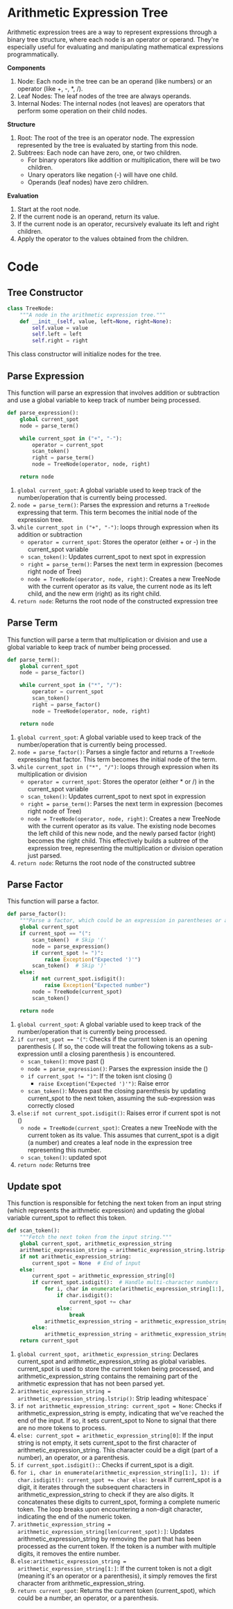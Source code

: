 # Arithmetic Expression Tree

Arithmetic expression trees are a way to represent expressions through a binary tree structure, where each node is an operator or operand. They're especially useful for evaluating and manipulating mathematical expressions programmatically.

**Components**
1. Node: Each node in the tree can be an operand (like numbers) or an operator (like +, -, *, /).
2. Leaf Nodes: The leaf nodes of the tree are always operands.
3. Internal Nodes: The internal nodes (not leaves) are operators that perform some operation on their child nodes.

**Structure**

1. Root: The root of the tree is an operator node. The expression represented by the tree is evaluated by starting from this node.
2. Subtrees: Each node can have zero, one, or two children. 
    - For binary operators like addition or multiplication, there will be two children. 
    - Unary operators like negation (-) will have one child. 
    - Operands (leaf nodes) have zero children.

**Evaluation**

1. Start at the root node.
2. If the current node is an operand, return its value.
3. If the current node is an operator, recursively evaluate its left and right children.
4. Apply the operator to the values obtained from the children.


# Code

## Tree Constructor

```python
class TreeNode:
    """A node in the arithmetic expression tree."""
    def __init__(self, value, left=None, right=None):
        self.value = value
        self.left = left
        self.right = right
```

This class constructor will initialize nodes for the tree.

## Parse Expression

This function will parse an expression that involves addition or subtraction and use a global variable to keep track of number being processed. 

```python
def parse_expression():
    global current_spot
    node = parse_term()

    while current_spot in ("+", "-"): 
        operator = current_spot
        scan_token()
        right = parse_term()
        node = TreeNode(operator, node, right)

    return node
```



1. `global current_spot`: A global variable used to keep track of the number/operation that is currently being processed.
2. `node = parse_term()`: Parses the expression and returns a `TreeNode` expressing that term. This term becomes the initial node of the expression tree.
3. `while current_spot in ("+", "-")`: loops through expression when its addition or subtraction
    - `operator = current_spot`: Stores the operator (either + or -) in the current_spot variable
    - `scan_token()`: Updates current_spot to next spot in expression
    - `right = parse_term()`: Parses the next term in expression (becomes right node of Tree)
    - `node = TreeNode(operator, node, right)`: Creates a new TreeNode with the current operator as its value, the current node as its left child, and the new erm (right) as its right child. 
4. `return node`: Returns the root node of the constructed expression tree

## Parse Term

This function will parse a term that multiplication or division and use a global variable to keep track of number being processed. 

```python
def parse_term():
    global current_spot
    node = parse_factor()

    while current_spot in ("*", "/"):
        operator = current_spot
        scan_token()
        right = parse_factor()
        node = TreeNode(operator, node, right) 

    return node
```

1. `global current_spot`: A global variable used to keep track of the number/operation that is currently being processed.
2. `node = parse_factor()`: Parses a single factor and returns a `TreeNode` expressing that factor. This term becomes the initial node of the term.
3. `while current_spot in ("*", "/")`: loops through expression when its multiplication or division
    - `operator = current_spot`: Stores the operator (either * or /) in the current_spot variable
    - `scan_token()`: Updates current_spot to next spot in expression
    - `right = parse_term()`: Parses the next term in expression (becomes right node of Tree)
    - `node = TreeNode(operator, node, right)`: Creates a new TreeNode with the current operator as its value. The existing node becomes the left child of this new node, and the newly parsed factor (right) becomes the right child. This effectively builds a subtree of the expression tree, representing the multiplication or division operation just parsed.
4. `return node`: Returns the root node of the constructed subtree

## Parse Factor

This function will parse a factor. 

```python
def parse_factor():
    """Parse a factor, which could be an expression in parentheses or a literal."""
    global current_spot
    if current_spot == "(":
        scan_token()  # Skip '('
        node = parse_expression()
        if current_spot != ")":
            raise Exception("Expected ')'")
        scan_token()  # Skip ')'
    else:
        if not current_spot.isdigit():
            raise Exception("Expected number")
        node = TreeNode(current_spot)
        scan_token()

    return node
```

1. `global current_spot`: A global variable used to keep track of the number/operation that is currently being processed.
2. `if current_spot == "("`: Checks if the current token is an opening parenthesis (. If so, the code will treat the following tokens as a sub-expression until a closing parenthesis ) is encountered.
    - `scan_token()`: move past ()
    - `node = parse_expression()`: Parses the expression inside the ()
    - `if current_spot != ")"`: If the token isnt closing ()
       - `raise Exception("Expected ')'")`: Raise error
    - `scan_token()`: Moves past the closing parenthesis by updating current_spot to the next token, assuming the sub-expression was correctly closed
4. `else:if not current_spot.isdigit()`: Raises error if current spot is not ()
    - `node = TreeNode(current_spot)`: Creates a new TreeNode with the current token as its value. This assumes that current_spot is a digit (a number) and creates a leaf node in the expression tree representing this number.
    - `scan_token()`: updated spot
5. `return node`: Returns tree

## Update spot

This function is responsible for fetching the next token from an input string (which represents the arithmetic expression) and updating the global variable current_spot to reflect this token.

```python
def scan_token():
    """Fetch the next token from the input string."""
    global current_spot, arithmetic_expression_string
    arithmetic_expression_string = arithmetic_expression_string.lstrip()  # Strip leading whitespace
    if not arithmetic_expression_string:
        current_spot = None  # End of input
    else:
        current_spot = arithmetic_expression_string[0]
        if current_spot.isdigit():  # Handle multi-character numbers
            for i, char in enumerate(arithmetic_expression_string[1:], 1):
                if char.isdigit():
                    current_spot += char
                else:
                    break
            arithmetic_expression_string = arithmetic_expression_string[len(current_spot):]
        else:
            arithmetic_expression_string = arithmetic_expression_string[1:]
    return current_spot
```

1. `global current_spot, arithmetic_expression_string`: Declares current_spot and arithmetic_expression_string as global variables. current_spot is used to store the current token being processed, and arithmetic_expression_string contains the remaining part of the arithmetic expression that has not been parsed yet.
2. `arithmetic_expression_string = arithmetic_expression_string.lstrip()`: Strip leading whitespace`
3. `if not arithmetic_expression_string: current_spot = None`: Checks if arithmetic_expression_string is empty, indicating that we've reached the end of the input. If so, it sets current_spot to None to signal that there are no more tokens to process.
4. `else: current_spot = arithmetic_expression_string[0]`: If the input string is not empty, it sets current_spot to the first character of arithmetic_expression_string. This character could be a digit (part of a number), an operator, or a parenthesis.
5. `if current_spot.isdigit():`: Checks if current_spot is a digit. 
6. `for i, char in enumerate(arithmetic_expression_string[1:], 1):
                if char.isdigit():
                    current_spot += char
                else:
                    break`
If current_spot is a digit, it iterates through the subsequent characters in arithmetic_expression_string to check if they are also digits. It concatenates these digits to current_spot, forming a complete numeric token.
The loop breaks upon encountering a non-digit character, indicating the end of the numeric token.
7. `arithmetic_expression_string = arithmetic_expression_string[len(current_spot):]`: Updates arithmetic_expression_string by removing the part that has been processed as the current token. If the token is a number with multiple digits, it removes the entire number.
8. `else:arithmetic_expression_string = arithmetic_expression_string[1:]`: If the current token is not a digit (meaning it's an operator or a parenthesis), it simply removes the first character from arithmetic_expression_string.
9. `return current_spot`: Returns the current token (current_spot), which could be a number, an operator, or a parenthesis.
